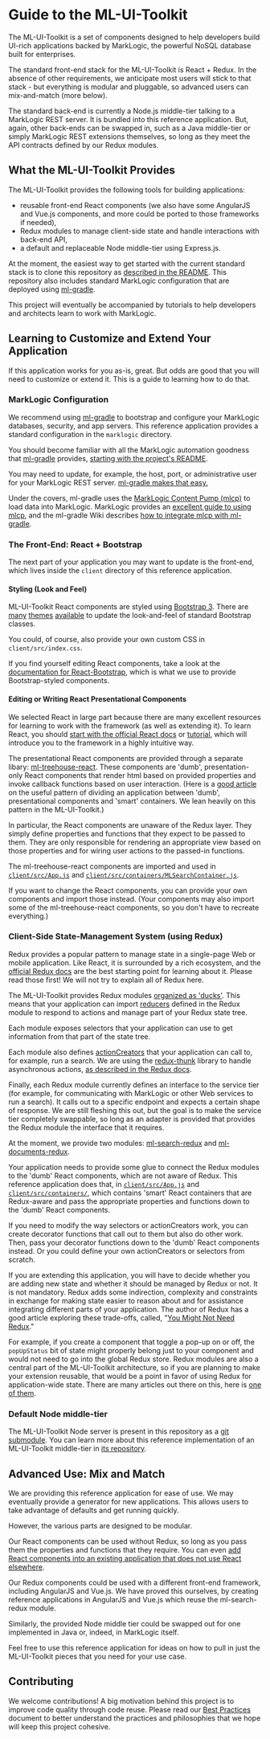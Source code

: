 # Guide to the ML-UI-Toolkit

The ML-UI-Toolkit is a set of components designed to help developers build UI-rich applications backed by MarkLogic, the powerful NoSQL database built for enterprises.

The standard front-end stack for the ML-UI-Toolkit is React + Redux. In the absence of other requirements, we anticipate most users will stick to that stack - but everything is modular and pluggable, so advanced users can mix-and-match (more below).

The standard back-end is currently a Node.js middle-tier talking to a MarkLogic REST server. It is bundled into this reference application. But, again, other back-ends can be swapped in, such as a Java middle-tier or simply MarkLogic REST extensions themselves, so long as they meet the API contracts defined by our Redux modules.

## What the ML-UI-Toolkit Provides

The ML-UI-Toolkit provides the following tools for building applications:

- reusable front-end React components (we also have some AngularJS and Vue.js components, and more could be ported to those frameworks if needed),
- Redux modules to manage client-side state and handle interactions with back-end API,
- a default and replaceable Node middle-tier using Express.js.

At the moment, the easiest way to get started with the current standard stack is to clone this repository as [described in the README](README.markdown#very-quick). This repository also includes standard MarkLogic configuration that are deployed using [ml-gradle](https://github.com/marklogic-community/ml-gradle).

This project will eventually be accompanied by tutorials to help developers and architects learn to work with MarkLogic.

## Learning to Customize and Extend Your Application<a name="developing-your-app"></a>

If this application works for you as-is, great. But odds are good that you will need to customize or extend it. This is a guide to learning how to do that.

### MarkLogic Configuration

We recommend using [ml-gradle](https://github.com/marklogic-community/ml-gradle) to bootstrap and configure your MarkLogic databases, security, and app servers. This reference application provides a standard configuration in the `marklogic` directory.

You should become familiar with all the MarkLogic automation goodness that [ml-gradle](https://github.com/marklogic-community/ml-gradle) provides, [starting with the project's README](https://github.com/marklogic-community/ml-gradle).

You may need to update, for example, the host, port, or administrative user for your MarkLogic REST server. [ml-gradle makes that easy.](https://github.com/marklogic-community/ml-gradle)

Under the covers, ml-gradle uses the [MarkLogic Content Pump (mlcp)](http://docs.marklogic.com/guide/mlcp) to load data into MarkLogic. MarkLogic provides an [excellent guide to using mlcp](http://docs.marklogic.com/guide/mlcp), and the ml-gradle Wiki describes [how to integrate mlcp with ml-gradle](https://github.com/marklogic-community/ml-gradle/wiki/Content-Pump-and-Gradle).

### The Front-End: React + Bootstrap

The next part of your application you may want to update is the front-end, which lives inside the `client` directory of this reference application.

#### Styling (Look and Feel)

ML-UI-Toolkit React components are styled using [Bootstrap 3](https://getbootstrap.com/docs/3.3/). There are [many](https://startbootstrap.com/) [themes](https://themes.getbootstrap.com/collections/all) [available](https://www.google.com/search?q=bootstrap+themes) to update the look-and-feel of standard Bootstrap classes.

You could, of course, also provide your own custom CSS in `client/src/index.css`.

If you find yourself editing React components, take a look at the [documentation for React-Bootstrap](https://react-bootstrap.github.io/), which is what we use to provide Bootstrap-styled components.

#### Editing or Writing React Presentational Components

We selected React in large part because there are many excellent resources for learning to work with the framework (as well as extending it). To learn React, you should [start with the official React docs](https://reactjs.org/docs/hello-world.html) or [tutorial](https://reactjs.org/tutorial/tutorial.html), which will introduce you to the framework in a highly intuitive way.

The presentational React components are provided through a separate libary: [ml-treehouse-react](https://project.marklogic.com/repo/projects/NACW/repos/ml-treehouse-react/browse). These components are 'dumb', presentation-only React components that render html based on provided properties and invoke callback functions based on user interaction. (Here is a [good article](https://medium.com/@dan_abramov/smart-and-dumb-components-7ca2f9a7c7d0) on the useful pattern of dividing an application between 'dumb', presentational components and 'smart' containers. We lean heavily on this pattern in the ML-UI-Toolkit.)

In particular, the React components are unaware of the Redux layer. They simply define properties and functions that they expect to be passed to them. They are only responsible for rendering an appropriate view based on those properties and for wiring user actions to the passed-in functions.

The ml-treehouse-react components are imported and used in [`client/src/App.js`](`client/src/App.js`) and [`client/src/containers/MLSearchContainer.js`](`client/src/containers/MLSearchContainer.js`).

If you want to change the React components, you can provide your own components and import those instead. (Your components may also import some of the ml-treehouse-react components, so you don't have to recreate everything.)

### Client-Side State-Management System (using Redux)

Redux provides a popular pattern to manage state in a single-page Web or mobile application. Like React, it is surrounded by a rich ecosystem, and the [official Redux docs](http://redux.js.org/) are the best starting point for learning about it. Please read those first! We will not try to explain all of Redux here.

The ML-UI-Toolkit provides Redux modules [organized as 'ducks'](https://github.com/alexnm/re-ducks). This means that your application can import [reducers](http://redux.js.org/docs/basics/Reducers.html) defined in the Redux module to respond to actions and manage part of your Redux state tree.

Each module exposes selectors that your application can use to get information from that part of the state tree.

Each module also defines [actionCreators](http://redux.js.org/docs/basics/Actions.html) that your application can call to, for example, run a search. We are using the [redux-thunk](https://github.com/gaearon/redux-thunk) library to handle asynchronous actions, [as described in the Redux docs](http://redux.js.org/docs/advanced/AsyncActions.html).

Finally, each Redux module currently defines an interface to the service tier (for example, for communicating with MarkLogic or other Web services to run a search). It calls out to a specific endpoint and expects a certain shape of response. We are still fleshing this out, but the goal is to make the service tier completely swappable, so long as an adapter is provided that provides the Redux module the interface that it requires.

At the moment, we provide two modules: [ml-search-redux](https://project.marklogic.com/repo/projects/NACW/repos/ml-search-redux/browse) and [ml-documents-redux](https://project.marklogic.com/repo/users/pmcelwee/repos/ml-documents-redux/browse).

Your application needs to provide some glue to connect the Redux modules to the 'dumb' React components, which are not aware of Redux. This reference application does that, in [`client/src/App.js`](`client/src/App.js`) and [`client/src/containers/`](`client/src/containers/`), which contains 'smart' React containers that are Redux-aware and pass the appropriate properties and functions down to the 'dumb' React components.

If you need to modify the way selectors or actionCreators work, you can create decorator functions that call out to them but also do other work. Then, pass your decorator functions down to the 'dumb' React components instead. Or you could define your own actionCreators or selectors from scratch.

If you are extending this application, you will have to decide whether you are adding new state and whether it should be managed by Redux or not. It is not mandatory. Redux adds some indirection, complexity and constraints in exchange for making state easier to reason about and for assistance integrating different parts of your application. The author of Redux has a good article exploring these trade-offs, called, "[You Might Not Need Redux](https://medium.com/@dan_abramov/you-might-not-need-redux-be46360cf367)." 

For example, if you create a component that toggle a pop-up on or off, the `popUpStatus` bit of state might properly belong just to your component and would not need to go into the global Redux store. Redux modules are also a central part of the ML-UI-Toolkit architecture, so if you are planning to make your extension reusable, that would be a point in favor of using Redux for application-wide state. There are many articles out there on this, here is [one of them](https://github.com/gaearon/redux-thunk).

### Default Node middle-tier

The ML-UI-Toolkit Node server is present in this repository as a [git submodule](https://git-scm.com/book/en/v2/Git-Tools-Submodules). You can learn more about this reference implementation of an ML-UI-Toolkit middle-tier in [its repository](https://project.marklogic.com/repo/projects/NACW/repos/ml-treehouse-node/browse).

## Advanced Use: Mix and Match

We are providing this reference application for ease of use. We may eventually provide a generator for new applications. This allows users to take advantage of defaults and get running quickly.

However, the various parts are designed to be modular.

Our React components can be used without Redux, so long as you pass them the properties and functions that they require. You can even [add React components into an existing application that does not use React elsewhere](https://medium.com/nthrive-analytics/introducing-react-into-an-existing-application-17490841796e).

Our Redux components could be used with a different front-end framework, including AngularJS and Vue.js. We have proved this ourselves, by creating reference applications in AngularJS and Vue.js which reuse the ml-search-redux module.

Similarly, the provided Node middle tier could be swapped out for one implemented in Java or, indeed, in MarkLogic itself.

Feel free to use this reference application for ideas on how to pull in just the ML-UI-Toolkit pieces that you need for your use case.

## Contributing

We welcome contributions! A big motivation behind this project is to improve code quality through code reuse. Please read our [Best Practices](BEST_PRACTICES.markdown) document to better understand the practices and philosophies that we hope will keep this project cohesive.
